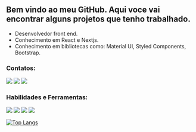  
## Bem vindo ao meu GitHub. Aqui voce vai encontrar alguns projetos que tenho trabalhado.
- Desenvolvedor front end.
- Conhecimento em React e Nextjs.
- Conhecimento em bibliotecas como: Material UI, Styled Components, Bootstrap.

### Contatos:

<div>

<a href="https://instagram.com/edsonmalagodi" target="_blank"><img src="https://img.shields.io/badge/-Instagram-%23E4405F?style=for-the-badge&logo=instagram&logoColor=white" target="_blank"></a>
<a href = "mailto:contato@seu-usuário-aqui"><img src="https://img.shields.io/badge/Gmail-D14836?style=for-the-badge&logo=gmail&logoColor=white" target="_blank"></a>
<a href="https://www.linkedin.com/in/edsonmalagodi" target="_blank"><img src="https://img.shields.io/badge/-LinkedIn-%230077B5?style=for-the-badge&logo=linkedin&logoColor=white" target="_blank"></a>   
</div>


### Habilidades e Ferramentas:

<div>
 <img src="https://img.shields.io/badge/next.js-000000?style=for-the-badge&logo=nextdotjs&logoColor=white">
 <img src="https://img.shields.io/badge/React-20232A?style=for-the-badge&logo=react&logoColor=61DAFB">  
 	<img src="https://img.shields.io/badge/styled--components-DB7093?style=for-the-badge&logo=styled-components&logoColor=white">
 	<img src="https://img.shields.io/badge/Tailwind_CSS-38B2AC?style=for-the-badge&logo=tailwind-css&logoColor=white">
 	<https://img.shields.io/badge/Tailwind_CSS-38B2AC?style=for-the-badge&logo=tailwind-css&logoColor=white">
  
</div>

[![Top Langs](https://github-readme-stats.vercel.app/api/top-langs/?username=anuraghazra&layout=compact)](https://github.com/anuraghazra/github-readme-stats)
